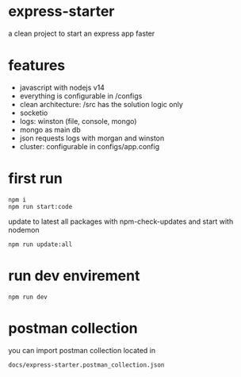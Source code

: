 # express-starter
a clean project to start an express app faster

# features
- javascript with nodejs v14
- everything is configurable in /configs
- clean architecture: /src has the solution logic only
- socketio
- logs: winston (file, console, mongo)
- mongo as main db
- json requests logs with morgan and winston
- cluster: configurable in configs/app.config


# first run
```
npm i
npm run start:code
```
update to latest all packages with npm-check-updates and start with nodemon

```
npm run update:all
```

# run dev envirement
```
npm run dev
```

# postman collection
you can import postman collection located in
```
docs/express-starter.postman_collection.json
```